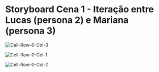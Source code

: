 
# Storyboard Cena 1 - Iteração entre Lucas (persona 2) e Mariana (persona 3)


![Cell-Row-0-Col-0](https://github.com/user-attachments/assets/85b2d6ae-dc24-4043-90be-54ecd9d3a2c0)

![Cell-Row-0-Col-1](https://github.com/user-attachments/assets/695b578a-ef4b-422f-a727-879a255ebba3)

![Cell-Row-0-Col-2](https://github.com/user-attachments/assets/dbbbff94-e43a-41a5-8067-e05c90adbde9)
